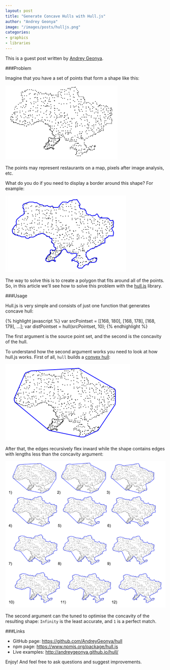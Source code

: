 ```yaml
---
layout: post
title: "Generate Concave Hulls with Hull.js"
author: "Andrey Geonya"
image: "/images/posts/hulljs.png"
categories:
- graphics
- libraries
---
```


<div class="intro">
This is a guest post written by <a href="https://twitter.com/AndreyGeonya">Andrey Geonya</a>.
</div>

###Problem

Imagine that you have a set of points that form a shape like this:

![Points](/images/posts/hulljsproblem.png)

The points may represent restaurants on a map, pixels after image analysis, etc.

What do you do if you need to display a border around this shape? For example:

![Border](/images/posts/hulljs.png)

The way to solve this is to create a polygon that fits around all of the points. So, in this article we'll see how to solve this problem with the [hull.js](https://github.com/AndreyGeonya/hull) library.

###Usage

Hull.js is very simple and consists of just one function that generates concave hull:

{% highlight javascript %}
var srcPointset = [[168, 180], [168, 178], [168, 179], ...];
var distPointset = hull(srcPointset, 10);
{% endhighlight %}

The first argument is the source point set, and the second is the concavity of the hull.

To understand how the second argument works you need to look at how hull.js works.  First of all, `hull` builds a [convex hull](http://en.wikipedia.org/wiki/Convex_hull):

![Simple polygon](/images/posts/hullusage.png)

After that, the edges recursively flex inward while the shape contains edges with lengths less than the concavity argument:

![Simple polygon](/images/posts/hullstages.png)

The second argument can the tuned to optimise the concavity of the resulting shape: `Infinity` is the least accurate, and `1` is a perfect match.

###Links

* GitHub page: <https://github.com/AndreyGeonya/hull>
* npm page: <https://www.npmjs.org/package/hull.js>
* Live examples: <http://andreygeonya.github.io/hull/>

Enjoy! And feel free to ask questions and suggest improvements.

